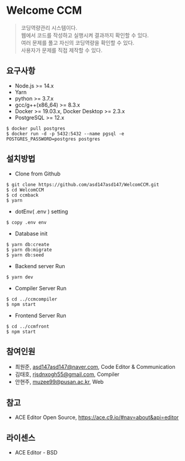 # Welcome CCM 

> 코딩역량관리 시스템이다.  
> 웹에서 코드를 작성하고 실행시켜 결과까지 확인할 수 있다.  
> 여러 문제를 풀고 자신의 코딩역량을 확인할 수 있다.  
> 사용자가 문제를 직접 제작할 수 있다.

## 요구사항

- Node.js >= 14.x
- Yarn
- python >= 3.7.x
- gcc/g++(x86_64) >= 8.3.x
- Docker >= 19.03.x, Docker Desktop >= 2.3.x
- PostgreSQL >= 12.x

```
$ docker pull postgres
$ docker run -d -p 5432:5432 --name pgsql -e POSTGRES_PASSWORD=postgres postgres
```

## 설치방법

+ Clone from Github
```
$ git clone https://github.com/asd147asd147/WelcomCCM.git
$ cd WelcomCCM
$ cd ccmback
$ yarn
```
+ dotEnv( .env ) setting

```
$ copy .env env
```

+ Database init
```
$ yarn db:create
$ yarn db:migrate
$ yarn db:seed
```
+ Backend server Run
```
$ yarn dev
```

+ Compiler Server Run
```
$ cd ../ccmcompiler
$ npm start
```

+ Frontend Server Run
```
$ cd ../ccmfront
$ npm start
```

## 참여인원

- 최원준, asd147asd147@naver.com, Code Editor & Communication
- 김태호, rjsdnxogh55@gmail.com, Compiler
- 안현주, muzee99@pusan.ac.kr, Web

## 참고

- ACE Editor Open Source, https://ace.c9.io/#nav=about&api=editor

## 라이센스

- ACE Editor - BSD
